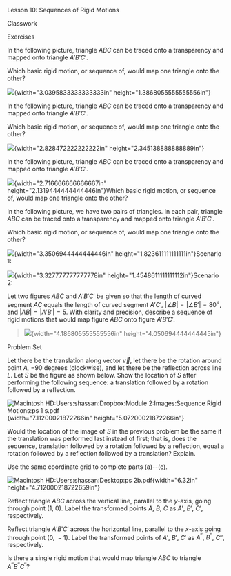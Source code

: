 Lesson 10: Sequences of Rigid Motions

Classwork

Exercises

In the following picture, triangle $ABC$ can be traced onto a
transparency and mapped onto triangle $A'B'C'$.

Which basic rigid motion, or sequence of, would map one triangle onto
the other?

![](.\grade8lessonsmd\media/media/image1.png){width="3.0395833333333333in"
height="1.3868055555555556in"}

In the following picture, triangle $ABC$ can be traced onto a
transparency and mapped onto triangle $A'B'C'$.

Which basic rigid motion, or sequence of, would map one triangle onto
the other?

![](.\grade8lessonsmd\media/media/image2.png){width="2.828472222222222in"
height="2.345138888888889in"}

In the following picture, triangle $ABC$ can be traced onto a
transparency and mapped onto triangle $A'B'C'$.

![](.\grade8lessonsmd\media/media/image3.png){width="2.716666666666667in"
height="2.1319444444444446in"}Which basic rigid motion, or sequence of,
would map one triangle onto the other?

In the following picture, we have two pairs of triangles. In each pair,
triangle $ABC$ can be traced onto a transparency and mapped onto
triangle $A'B'C'$.

Which basic rigid motion, or sequence of, would map one triangle onto
the other?

![](.\grade8lessonsmd\media/media/image4.png){width="3.3506944444444446in"
height="1.823611111111111in"}Scenario 1:

![](.\grade8lessonsmd\media/media/image5.png){width="3.327777777777778in"
height="1.4548611111111112in"}Scenario 2:

Let two figures $ABC$ and $A'B'C'$ be given so that the length of curved
segment $AC$ equals the length of curved segment $A'C'$,
$|\angle B| = \left| \angle B' \right| = 80{^\circ}$, and
$|AB| = \left| A'B' \right| = 5$. With clarity and precision, describe a
sequence of rigid motions that would map figure $ABC$ onto figure
$A'B'C'$*.*

> ![](.\grade8lessonsmd\media/media/image6.png){width="4.186805555555556in"
> height="4.050694444444445in"}

Problem Set

Let there be the translation along vector $\overrightarrow{v}$, let
there be the rotation around point $A$*,* $- 90$ degrees (clockwise),
and let there be the reflection across line $L$. Let $S$ be the figure
as shown below. Show the location of $S$ after performing the following
sequence: a translation followed by a rotation followed by a reflection.

![Macintosh HD:Users:shassan:Dropbox:Module 2:Images:Sequence Rigid
Motions:ps 1
s.pdf](.\grade8lessonsmd\media/media/image7.emf){width="7.11200021872266in"
height="5.07200021872266in"}

Would the location of the image of $S$ in the previous problem be the
same if the translation was performed last instead of first; that is,
does the sequence, translation followed by a rotation followed by a
reflection, equal a rotation followed by a reflection followed by a
translation? Explain.

Use the same coordinate grid to complete parts (a)--(c).

![Macintosh HD:Users:shassan:Desktop:ps
2b.pdf](.\grade8lessonsmd\media/media/image8.emf){width="6.32in"
height="4.712000218722659in"}

Reflect triangle $ABC$ across the vertical line, parallel to the
$y$-axis, going through point $(1,\ 0)$. Label the transformed points
$A$, $B$, $C$ as $A'$,$\ B'$,$\ C'$, respectively.

Reflect triangle $A'B'C'$ across the horizontal line, parallel to the
$x$-axis going through point $(0,\  - 1)$. Label the transformed points
of $A'$, $B'$, $C'$ as $A^{''}$, $B^{''}$, $C''$, respectively.

Is there a single rigid motion that would map triangle $ABC$ to triangle
$A^{''}B^{''}C^{''}$?
